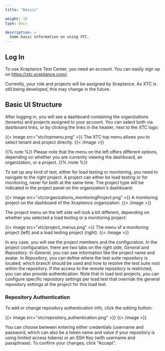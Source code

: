 ```yaml
---
title: "Basics"

weight: 10
type: docs

description: >
  Some basic information on using XTC.
---
```


## Log In

To use Xceptance Test Center, you need an account. You can easily sign up on https://xtc.xceptance.com/.

Currently, your role and projects will be assigned by Xceptance. As XTC is still being developed, this may change in the future.

## Basic UI Structure

After logging in, you will see a dashboard containing the organizations (tenants) and projects assigned to your account. You can select both via dashboard links, or by clicking the links in the header, next to the _XTC_ logo:

{{< image src="xtc/topmenu.png" >}}
The XTC top menu allows you to select tenant and project directly. 
{{< /image >}}

{{% note %}}
Please note that the menu on the left offers different options, depending on whether you are currently viewing the dashboard, an organization, or a project.
{{% /note %}}

To set up any kind of test, either for load testing or monitoring, you need to navigate to the right project. A project can either be load testing or for monitoring, never for both at the same time. The project type will be indicated in the project panel on the organization's dashboard:

{{< image src="xtc/organizations_monitoringProject.png" >}}
A monitoring project on the dashboard of the _Xceptance_ organization.
{{< /image >}}

The project menu on the left side will look a bit different, depending on whether you selected a load testing or a monitoring project:

{{< image src="xtc/project_menus.png" >}}
The menu of a monitoring project (left) and a load testing project (right).
{{< /image >}}

In any case, you will see the project members and the configuration. In the project configuration, there are two tabs on the right side, _General_ and _Repository_. In _General_, you can see information like the project name and avatar. In _Repository_, you can define where the test suite repository is located, which branch should be used and how to resolve the test suite root within the repository. If the access to the remote repository is restricted, you can also provide authentication. Note that in load test projects, you can configure specific repository settings per load test that override the general repository settings at the project for this load test.

### Repository Authentication

To add or change repository authentication info, click the editing button:

{{< image src="xtc/repository_authentication.png" >}}
{{< /image >}} 

You can choose between entering either credentials (username and password, which can also be a token name and value if your repository is using limited access tokens) or an SSH Key (with username and passphrase). To confirm your changes, click "Accept".
